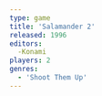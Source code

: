 ```yaml
---
type: game
title: 'Salamander 2'
released: 1996
editors: 
  -Konami
players: 2
genres:
  - 'Shoot Them Up'
---
```

